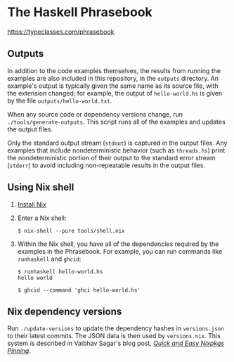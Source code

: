 # The Haskell Phrasebook

https://typeclasses.com/phrasebook

## Outputs

In addition to the code examples themselves, the results from running the examples are also included in this repository, in the `outputs` directory. An example's output is typically given the same name as its source file, with the extension changed; for example, the output of `hello-world.hs` is given by the file `outputs/hello-world.txt`.

When any source code or dependency versions change, run `./tools/generate-outputs`. This script runs all of the examples and updates the output files.

Only the standard output stream (`stdout`) is captured in the output files. Any examples that include nondeterministic behavior (such as `threads.hs`) print the nondeterministic portion of their output to the standard error stream (`stderr`) to avoid including non-repeatable results in the output files.

## Using Nix shell

1. [Install Nix][install]

2. Enter a Nix shell:

    ```
    $ nix-shell --pure tools/shell.nix
    ```

3. Within the Nix shell, you have all of the dependencies required by the examples in the Phrasebook. For example, you can run commands like `runhaskell` and `ghcid`:

    ```
    $ runhaskell hello-world.hs
    hello world
    ```
    
    ```
    $ ghcid --command 'ghci hello-world.hs'
    ``` 

## Nix dependency versions

Run `./update-versions` to update the dependency hashes in `versions.json` to their latest commits. The JSON data is then used by `versions.nix`. This system is described in Vaibhav Sagar's blog post, [*Quick and Easy Nixpkgs Pinning*][vaibhav].

  [install]:
    https://nixos.org/nix/manual/#chap-installation

  [vaibhav]:
    https://vaibhavsagar.com/blog/2018/05/27/quick-easy-nixpkgs-pinning/

